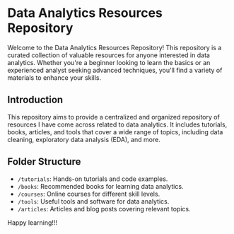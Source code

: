 # Data Analytics Resources Repository

Welcome to the Data Analytics Resources Repository! This repository is a curated collection of valuable resources for anyone interested in data analytics. Whether you're a beginner looking to learn the basics or an experienced analyst seeking advanced techniques, you'll find a variety of materials to enhance your skills.

## Introduction

This repository aims to provide a centralized and organized repository of resources I have come across related to data analytics. It includes tutorials, books, articles, and tools that cover a wide range of topics, including data cleaning, exploratory data analysis (EDA), and more.

## Folder Structure

- `/tutorials`: Hands-on tutorials and code examples.
- `/books`: Recommended books for learning data analytics.
- `/courses`: Online courses for different skill levels.
- `/tools`: Useful tools and software for data analytics.
- `/articles`: Articles and blog posts covering relevant topics.

Happy learning!!!
